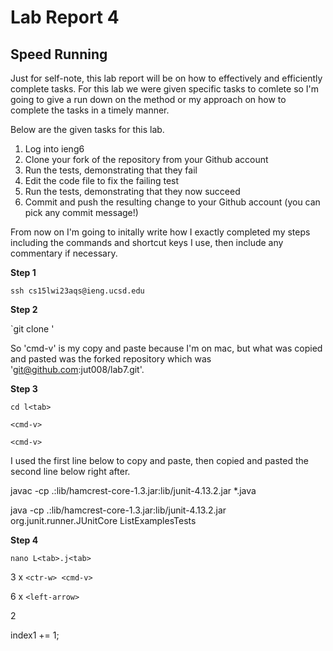 # Lab Report 4
## Speed Running
Just for self-note, this lab report will be on how to effectively and efficiently complete tasks. For this lab we were given specific tasks to comlete so I'm going to give a run down on the method or my approach on how to complete the tasks in a timely manner.

Below are the given tasks for this lab.
1. Log into ieng6
2. Clone your fork of the repository from your Github account
3. Run the tests, demonstrating that they fail
4. Edit the code file to fix the failing test
5. Run the tests, demonstrating that they now succeed
6. Commit and push the resulting change to your Github account (you can pick any commit message!)

From now on I'm going to initally write how I exactly completed my steps including the commands and shortcut keys I use, then include any commentary if necessary.

**Step 1**

`ssh cs15lwi23aqs@ieng.ucsd.edu`

**Step 2**

`git clone <cmd-v>'

So 'cmd-v' is my copy and paste because I'm on mac, but what was copied and pasted was the forked repository which was 'git@github.com:jut008/lab7.git'.

**Step 3**

`cd l<tab>`

`<cmd-v>`

`<cmd-v>`

I used the first line below to copy and paste, then copied and pasted the second line below right after.

javac -cp .:lib/hamcrest-core-1.3.jar:lib/junit-4.13.2.jar *.java

java -cp .:lib/hamcrest-core-1.3.jar:lib/junit-4.13.2.jar org.junit.runner.JUnitCore ListExamplesTests

**Step 4**

`nano L<tab>.j<tab>`

3 x `<ctr-w> <cmd-v>`

6 x `<left-arrow>`
  
<delete> 2

index1 += 1;
